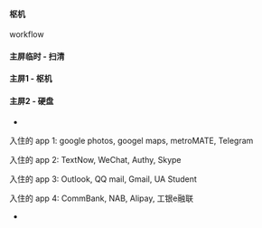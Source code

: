
#### 枢机

workflow

#### 主屏临时 - 扫清

#### 主屏1 - 枢机

#### 主屏2 - 硬盘

-

入住的 app 1:
google photos, googel maps, metroMATE, Telegram

入住的 app 2:
TextNow, WeChat, Authy, Skype

入住的 app 3:
Outlook, QQ mail, Gmail, UA Student

入住的 app 4:
CommBank, NAB, Alipay, 工银e融联

-
